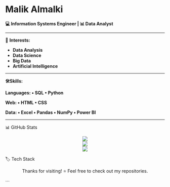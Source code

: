 # Malik Almalki

**💻 Information Systems Engineer | 📊 Data Analyst**

---

🎯 **Interests:** 
- **Data Analysis**
- **Data Science**
- **Big Data**
- **Artificial Intelligence** 

---

**🛠️Skills:**

**Languages: • SQL • Python**

**Web: • HTML • CSS** 

**Data: • Excel • Pandas • NumPy • Power BI** 

---

📊 GitHub Stats
<p align="center"> <img src="https://github-readme-stats.vercel.app/api?username=Malik-Almalki&show_icons=true&theme=tokyonight" /> <br /> <img src="https://github-readme-streak-stats.herokuapp.com/?user=Malik-Almalki&theme=tokyonight" /> <br /> <img src="https://github-readme-stats.vercel.app/api/top-langs/?username=Malik-Almalki&layout=compact&theme=tokyonight" /> </p>



🏷️ Tech Stack


<p align="center">Thanks for visiting! ⭐️ Feel free to check out my repositories.</p> ```
